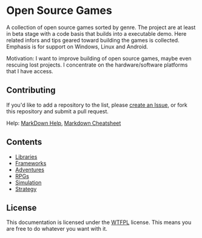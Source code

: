 # Open Source Games

A collection of open source games sorted by genre. The project are at least in beta stage with a code basis that builds
into a executable demo. Here related infors and tips geared toward building the games is collected. Emphasis is for
support on Windows, Linux and Android.

Motivation: I want to improve building of open source games, maybe even rescuing lost projects. I concentrate on the
hardware/software platforms that I have access.  

## Contributing

If you'd like to add a repository to the list, please [create an Issue](https://github.com/Trilarion/opensourcegames/issues),
or fork this repository and submit a pull request.

Help: [MarkDown Help](https://help.github.com/articles/github-flavored-markdown), [Markdown Cheatsheet](https://github.com/adam-p/markdown-here/wiki/Markdown-Cheatsheet)

## Contents

- [Libraries](library/_toc.md)
- [Frameworks](framework/_toc.md)
- [Adventures](adventure/_toc.md)
- [RPGs](rpg/_toc.md)
- [Simulation](simulation/_toc.md)
- [Strategy](strategy/_toc.md)

## License

This documentation is licensed under the [WTFPL](LICENSE) license. This means you are free to do whatever you want with it.

